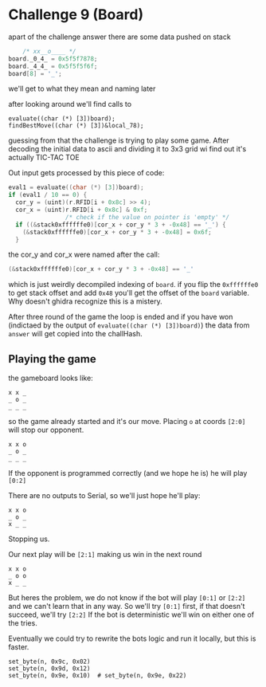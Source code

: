 # Challenge 9 (Board)

apart of the challenge answer there are some data pushed on stack
``` c
	/* xx__o____ */
board._0_4_ = 0x5f5f7878;
board._4_4_ = 0x5f5f5f6f;
board[8] = '_';
```
we'll get to what they mean and naming later

after looking around we'll find calls to 
```
evaluate((char (*) [3])board);
findBestMove((char (*) [3])&local_78);
```

guessing from that the challenge is trying to play some game.
After decoding the initial data to ascii and dividing it to 3x3 grid wi find out it's actually TIC-TAC TOE

Out input gets processed by this piece of code:
```c
eval1 = evaluate((char (*) [3])board);
if (eval1 / 10 == 0) {
  cor_y = (uint)(r.RFID[i + 0x8c] >> 4);
  cor_x = (uint)r.RFID[i + 0x8c] & 0xf;
				/* check if the value on pointer is 'empty' */
  if ((&stack0xffffffe0)[cor_x + cor_y * 3 + -0x48] == '_') {
	(&stack0xffffffe0)[cor_x + cor_y * 3 + -0x48] = 0x6f;
  }
```
the cor_y and cor_x were named after the call: 
```c
(&stack0xffffffe0)[cor_x + cor_y * 3 + -0x48] == '_'
```

which is just weirdly decompiled indexing of `board`.
if you flip the `0xffffffe0` to get stack offset and add `0x48` you'll get the offset of the
`board` variable. Why doesn't ghidra recognize this is a mistery.


After three round of the game the loop is ended and if you have won (indictaed by the output of `evaluate((char (*) [3])board)`)
the data from `answer` will get copied into the challHash.

## Playing the game

the gameboard looks like:
```
x x _
_ o _
_ _ _
```
so the game already started and it's our move.
Placing `o` at coords `[2:0] ` will stop our opponent.
```
x x o
_ o _
_ _ _
```
If the opponent is programmed correctly (and we hope he is) he will play `[0:2]` 

There are no outputs to Serial, so we'll just hope he'll play:
```
x x o
_ o _
x _ _
```
Stopping us.

Our next play will be `[2:1]` making us win in the next round
```
x x o
_ o o
x _ _
```

But heres the problem, we do not know if the bot will play `[0:1]` or `[2:2]` and we can't learn that in any way.
So we'll try `[0:1]` first, if that doesn't succeed, we'll try `[2:2]`
If the bot is deterministic we'll win on either one of the tries.

Eventually we could try to rewrite the bots logic and run it locally, but this is faster.

```
set_byte(n, 0x9c, 0x02)
set_byte(n, 0x9d, 0x12)
set_byte(n, 0x9e, 0x10)  # set_byte(n, 0x9e, 0x22)
```

